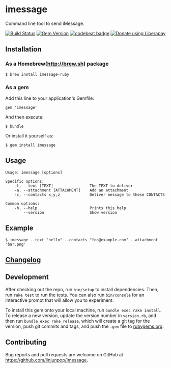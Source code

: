 # imessage

Command line tool to send iMessage.

[![Build Status](https://travis-ci.org/linjunpop/imessage.svg?branch=master)](https://travis-ci.org/linjunpop/imessage)
[![Gem Version](https://img.shields.io/gem/v/imessage.svg)](https://rubygems.org/gems/imessage)
[![codebeat badge](https://codebeat.co/badges/69f6f8ee-8ddd-4355-aa7c-0cd4ac369718)](https://codebeat.co/projects/github-com-linjunpop-imessage-master)
[![Donate using Liberapay](https://liberapay.com/assets/widgets/donate.svg)](https://liberapay.com/linjunpop/donate)



## Installation

### As a Homebrew(http://brew.sh) package

    $ brew install imessage-ruby

### As a gem

Add this line to your application's Gemfile:

    gem 'imessage'

And then execute:

    $ bundle

Or install it yourself as:

    $ gem install imessage

## Usage

```shell
Usage: imessage [options]

Specific options:
    -t, --text [TEXT]                The TEXT to deliver
    -a, --attachment [ATTACHMENT]    Add an attachment
    -c, --contacts x,y,z             Deliver message to these CONTACTS

Common options:
    -h, --help                       Prints this help
        --version                    Show version
```

## Example

```
$ imessage --text "hello" --contacts "foo@example.com" --attachment 'bar.png'
```

## [Changelog](CHANGELOG.md)

## Development

After checking out the repo, run `bin/setup` to install dependencies. Then, run `rake test` to run the tests. You can also run `bin/console` for an interactive prompt that will allow you to experiment.

To install this gem onto your local machine, run `bundle exec rake install`. To release a new version, update the version number in `version.rb`, and then run `bundle exec rake release`, which will create a git tag for the version, push git commits and tags, and push the `.gem` file to [rubygems.org](https://rubygems.org).

## Contributing

Bug reports and pull requests are welcome on GitHub at https://github.com/linjunpop/imessage.
